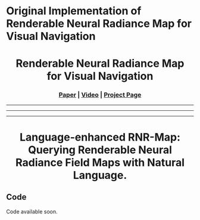# Original Implementation of Renderable Neural Radiance Map for Visual Navigation
<h1 align="center">
Renderable Neural Radiance Map <br> for Visual Navigation‬ 
</h1>

<h3 align="center"><a href="https://arxiv.org/abs/2303.00304">Paper</a> | <a href="https://youtu.be/OSs7yLEDUrM">Video</a> | <a href="https://rllab-snu.github.io/projects/RNR-Map/">Project Page</a></h3>
<div align="center">
</div>


---
---
---

<h1 align="center">
Language-enhanced RNR-Map: Querying Renderable Neural Radiance Field Maps with Natural Language.
</h1>

## Code
Code available soon.